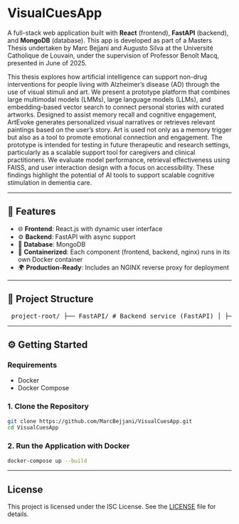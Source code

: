 # VisualCuesApp

A full-stack web application built with **React** (frontend), **FastAPI** (backend), and **MongoDB** (database). This app is developed as part of a Masters Thesis undertaken by Marc Bejjani and Augusto Silva at the Université Catholique de Louvain, under the supervision of Professor Benoît Macq, presented in June of 2025.

This thesis explores how artificial intelligence can support non-drug interventions for people living with Alzheimer’s disease (AD) through the use of visual stimuli and art. We present a prototype platform that combines large multimodal models (LMMs), large language models (LLMs), and embedding-based vector search to connect personal stories with curated artworks. Designed to assist memory recall and cognitive engagement, ArtEvoke generates personalized visual narratives or retrieves relevant paintings based on the user’s story. Art is used not only as a memory trigger but also as a tool to promote emotional connection and engagement. The prototype is intended for testing in future therapeutic and research settings, particularly as a scalable support tool for caregivers and clinical practitioners. We evaluate model performance, retrieval effectiveness using FAISS, and user interaction design with a focus on accessibility. These findings highlight the potential of AI tools to support scalable cognitive stimulation in dementia care.

---

## 🚀 Features

- 🌐 **Frontend**: React.js with dynamic user interface
- ⚙️ **Backend**: FastAPI with async support
- 💾 **Database**: MongoDB
- 🐳 **Containerized**: Each component (frontend, backend, nginx) runs in its own Docker container
- 🌍 **Production-Ready**: Includes an NGINX reverse proxy for deployment

---

## 📁 Project Structure

<pre> project-root/ ├── FastAPI/ # Backend service (FastAPI) │ ├── main.py # Entry point for the FastAPI app │ └── new_venv/ # Python virtual environment ├── frontend/ # Frontend service (React) │ ├── src/ # React source files │ └── package.json # Frontend dependencies and scripts ├── nginx/ # NGINX config for production deployment │ └── default.conf # NGINX site configuration ├── docker-compose.yml # Orchestrates frontend, backend, and nginx containers ├── LICENSE # Project license (ISC) ├── README.md # Project documentation ├── package.json # Root-level scripts and config (e.g. for concurrently) </pre>

---

## ⚙️ Getting Started

### Requirements
- Docker
- Docker Compose

### 1. Clone the Repository

```bash
git clone https://github.com/MarcBejjani/VisualCuesApp.git
cd VisualCuesApp
```

### 2. Run the Application with Docker

```bash
docker-compose up --build
```


---

## License

This project is licensed under the ISC License. See the [LICENSE](./LICENSE) file for details.


